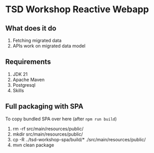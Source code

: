 # TSD Workshop Reactive Webapp

## What does it do

1. Fetching migrated data
2. APIs work on migrated data model

## Requirements

1. JDK 21
2. Apache Maven
3. Postgresql
4. Skills

## Full packaging with SPA

To copy bundled SPA over here (after `npm run build`)

1. rm -rf src/main/resources/public/
2. mkdir src/main/resources/public/
3. cp -R ../tsd-workshop-spa/build/* ./src/main/resources/public/
4. mvn clean package
